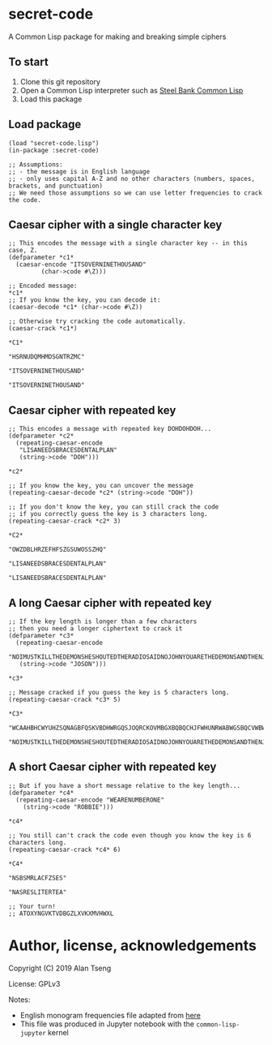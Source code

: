 # secret-code
A Common Lisp package for making and breaking simple ciphers

## To start
1. Clone this git repository
2. Open a Common Lisp interpreter such as [Steel Bank Common Lisp](http://www.sbcl.org/)
3. Load this package

## Load package


```common-lisp
(load "secret-code.lisp")
(in-package :secret-code)

;; Assumptions:
;; - the message is in English language
;; - only uses capital A-Z and no other characters (numbers, spaces, brackets, and punctuation)
;; We need those assumptions so we can use letter frequencies to crack the code.
```

## Caesar cipher with a single character key


```common-lisp
;; This encodes the message with a single character key -- in this case, Z.
(defparameter *c1*
  (caesar-encode "ITSOVERNINETHOUSAND"
		 (char->code #\Z)))

;; Encoded message:
*c1*
;; If you know the key, you can decode it:
(caesar-decode *c1* (char->code #\Z))

;; Otherwise try cracking the code automatically.
(caesar-crack *c1*)
```

    *C1*
    
    "HSRNUDQMHMDSGNTRZMC"
    
    "ITSOVERNINETHOUSAND"

    "ITSOVERNINETHOUSAND"


## Caesar cipher with repeated key


```common-lisp
;; This encodes a message with repeated key DOHDOHDOH...
(defparameter *c2*
  (repeating-caesar-encode
   "LISANEEDSBRACESDENTALPLAN"
   (string->code "DOH")))

*c2*

;; If you know the key, you can uncover the message
(repeating-caesar-decode *c2* (string->code "DOH"))

;; If you don't know the key, you can still crack the code
;; if you correctly guess the key is 3 characters long.
(repeating-caesar-crack *c2* 3)
```


    *C2*

    "OWZDBLHRZEFHFSZGSUWOSSZHQ"

    "LISANEEDSBRACESDENTALPLAN"

    "LISANEEDSBRACESDENTALPLAN"


## A long Caesar cipher with repeated key


```common-lisp
;; If the key length is longer than a few characters
;; then you need a longer ciphertext to crack it
(defparameter *c3*
  (repeating-caesar-encode
   "NOIMUSTKILLTHEDEMONSHESHOUTEDTHERADIOSAIDNOJOHNYOUARETHEDEMONSANDTHENJOHNWASAZOMBIE"
   (string->code "JOSON")))

*c3*

;; Message cracked if you guess the key is 5 characters long.
(repeating-caesar-crack *c3* 5)
```

    *C3*

    "WCAAHBHCWYUHZSQNAGBFQSKVBDHWRGQSJOQRCKOVMBGXBQBQCHJFWHUNRWABWGSBQCVWBWXVFKNBORCZKWW"

    "NOIMUSTKILLTHEDEMONSHESHOUTEDTHERADIOSAIDNOJOHNYOUARETHEDEMONSANDTHENJOHNWASAZOMBIE"


## A short Caesar cipher with repeated key


```common-lisp
;; But if you have a short message relative to the key length...
(defparameter *c4*
  (repeating-caesar-encode "WEARENUMBERONE"
    (string->code "ROBBIE")))

*c4*

;; You still can't crack the code even though you know the key is 6 characters long.
(repeating-caesar-crack *c4* 6)
```

    *C4*

    "NSBSMRLACFZSES"

    "NASRESLITERTEA"


```common-lisp
;; Your turn!
;; ATOXYNGVKTVDBGZLXVKXMVHWXL
```

# Author, license, acknowledgements

Copyright (C) 2019  Alan Tseng

License: GPLv3

Notes:
- English monogram frequencies file adapted from [here](http://practicalcryptography.com/cryptanalysis/letter-frequencies-various-languages/english-letter-frequencies/)
- This file was produced in Jupyter notebook with the `common-lisp-jupyter` kernel
